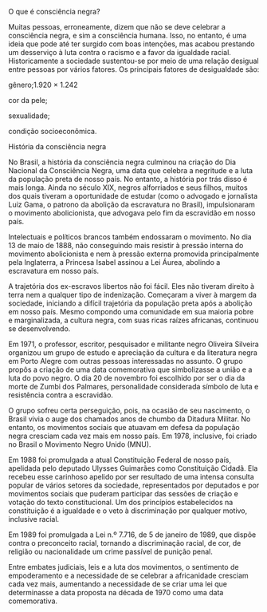 

O que é consciência negra?

Muitas pessoas, erroneamente, dizem que 
não se deve celebrar a consciência negra, e sim a consciência humana. 
Isso, no entanto, é uma ideia que pode até ter surgido com boas 
intenções, mas acabou prestando um desserviço à luta contra o racismo e a favor da igualdade racial.
 Historicamente a sociedade sustentou-se por meio de uma relação 
desigual entre pessoas por vários fatores. Os principais fatores de 
desigualdade são:

gênero;1.920 × 1.242






cor da pele;






sexualidade;






condição socioeconômica.


História da consciência negra

No Brasil, a história da consciência negra
 culminou na criação do Dia Nacional da Consciência Negra, uma data que 
celebra a negritude e a luta da população preta de nosso país. No 
entanto, a história por trás disso é mais longa. Ainda no século XIX, 
negros alforriados e seus filhos, muitos dos quais tiveram a 
oportunidade de estudar (como o advogado e jornalista Luiz Gama, o 
patrono da abolição da escravatura no Brasil), impulsionaram o movimento
 abolicionista, que advogava pelo fim da escravidão em nosso país.



Intelectuais e políticos brancos também endossaram o movimento. No dia 13 de maio de 1888,
 não conseguindo mais resistir à pressão interna do movimento 
abolicionista e nem à pressão externa promovida principalmente pela 
Inglaterra, a Princesa Isabel assinou a Lei Áurea, abolindo a escravatura em nosso país.



A trajetória dos ex-escravos libertos não foi fácil.
 Eles não tiveram direito à terra nem a qualquer tipo de indenização. 
Começaram a viver à margem da sociedade, iniciando a difícil trajetória 
da população preta após a abolição em nosso país. Mesmo compondo uma 
comunidade em sua maioria pobre e marginalizada, a cultura negra, com suas ricas raízes africanas, continuou se desenvolvendo.



Em 1971, o professor, escritor, 
pesquisador e militante negro Oliveira Silveira organizou um grupo de 
estudo e apreciação da cultura e da literatura negra em Porto Alegre com
 outras pessoas interessadas no assunto. O grupo propôs a criação de uma data comemorativa
 que simbolizasse a união e a luta do povo negro. O dia 20 de novembro 
foi escolhido por ser o dia da morte de Zumbi dos Palmares, 
personalidade considerada símbolo de luta e resistência contra a 
escravidão.



O grupo sofreu certa perseguição, pois, na
 ocasião de seu nascimento, o Brasil vivia o auge dos chamados anos de 
chumbo da Ditadura Militar. No entanto, os movimentos sociais que 
atuavam em defesa da população negra cresciam cada vez mais em nosso 
país. Em 1978, inclusive, foi criado no Brasil o Movimento Negro Unido (MNU).



Em 1988 foi promulgada a atual Constituição Federal de nosso país,
 apelidada pelo deputado Ulysses Guimarães como Constituição Cidadã. Ela
 recebeu esse carinhoso apelido por ser resultado de uma intensa 
consulta popular de vários setores da sociedade, representados por 
deputados e por movimentos sociais que puderam participar das sessões de
 criação e votação do texto constitucional. Um dos princípios 
estabelecidos na constituição é a igualdade e o veto à discriminação por qualquer motivo, inclusive racial.



Em 1989 foi promulgada a Lei n.º 7.716, de 5 de janeiro de 1989,
 que dispõe contra o preconceito racial, tornando a discriminação 
racial, de cor, de religião ou nacionalidade um crime passível de 
punição penal.



Entre embates judiciais, leis e a luta dos
 movimentos, o sentimento de empoderamento e a necessidade de se 
celebrar a africanidade cresciam cada vez mais, aumentando a necessidade
 de se criar uma lei que determinasse a data proposta na década de 1970 
como uma data comemorativa.
